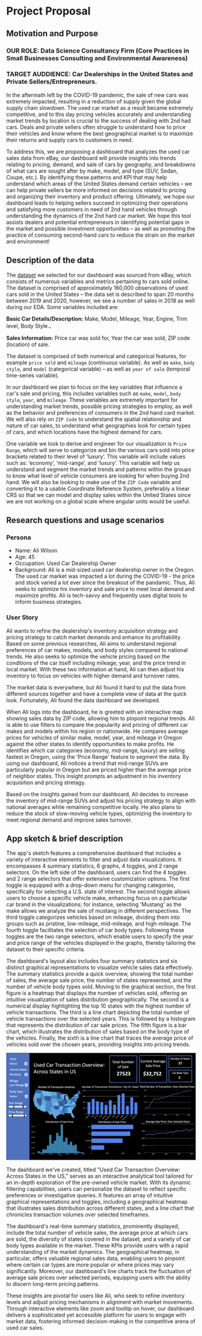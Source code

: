 # Project Proposal

## Motivation and Purpose

### OUR ROLE: Data Science Consultancy Firm (Core Practices in Small Businesses Consulting and Environmental Awareness)

### TARGET AUDDIENCE: Car Dealerships in the United States and Private Sellers/Entrepreneurs.

In the aftermath left by the COVID-19 pandemic, the sale of new cars was extremely impacted, resulting in a reduction of supply given the global supply chain slowdown. The used car market as a result became extremely competitive, and to this day pricing vehicles accurately and understanding market trends by location is crucial to the success of dealing with 2nd had cars. Deals and private sellers often struggle to understand how to price their vehicles and know where the best geographical market is to maximize their returns and supply cars to customers in need.

To address this, we are proposing a dashboard that analyzes the used car sales data from eBay, our dashboard will provide insights into trends relating to pricing, demand, and sale of cars by geography, and breakdowns of what cars are sought after by make, model, and type (SUV, Sedan, Coupe, etc.). By identifying these patterns and KPI that may help understand which areas of the United States demand certain vehicles – we can help private sellers be more informed on decisions related to pricing and organizing their inventory and product offering. Ultimately, we hope our dashboard leads to helping sellers succeed in optimizing their operations and satisfying more customers in need of 2nd hand vehicles through understanding the dynamics of the 2nd hard car market. We hope this tool assists dealers and potential entrepreneurs in identifying potential gaps in the market and possible investment opportunities – as well as promoting the practice of consuming second-hand cars to reduce the strain on the market and environment!

## Description of the data

The [dataset](https://www.kaggle.com/datasets/tsaustin/us-used-car-sales-data) we selected for our dashboard was sourced from eBay, which consists of numerous variables and metrics pertaining to cars sold online. The dataset is comprised of approximately 160,000 observations of used cars sold in the United States – the data set is described to span 20 months between 2019 and 2020, however, we see a number of sales in 2018 as well during our EDA. Some variables included are:

**Basic Car Details/Description:** Make, Model, Mileage, Year, Engine, Trim level, Body Style.、

**Sales Information:** Price car was sold for, Year the car was sold, ZIP code (location) of sale.

The dataset is comprised of both numerical and categorical features, for example `price sold` and `mileage` (continuous variable). As well as `make`, `body style`, and `model` (categorical variable) – as well as `year of sale` (temporal time-series variable).

In our dashboard we plan to focus on the key variables that influence a car's sale and pricing, this includes variables such as `make`, `model`, `body style`, `year`, and `mileage`.  These variables are extremely important for understanding market trends, possible pricing strategies to employ, as well as the behavior and preferences of consumers in the 2nd hand card market. We will also rely on `ZIP Code` to understand the spatial relationship and nature of car sales, to understand what geographies look for certain types of cars, and which locations have the highest demand for cars.

One variable we look to derive and engineer for our visualization is `Price Range`, which will serve to categorize and bin the various cars sold into price brackets related to their level of ‘luxury’. This variable will include values such as: ‘economy’, ‘mid-range’, and ‘luxury’. This variable will help us understand and segment the market trends and patterns within the groups to know what level of vehicle consumers are looking for when buying 2nd hand. We will also be looking to make use of the `ZIP Code` variable and converting it to a usable Coordinate Reference System, preferably a linear CRS so that we can model and display sales within the United States since we are not working on a global scale where angular units would be useful.

## Research questions and usage scenarios

### Persona

- Name: Ali Wilson
- Age: 45
- Occupation: Used Car Dealership Owner
- Background: Ali is a mid-sized used car dealership owner in the Oregon. The used car market was impacted a lot during the COVID-19 - the price and stock varied a lot ever since the breakout of the pandamic. Thus, Ali seeks to optimize his inventory and sale price to meet local demand and maximize profits. Ali is tech-savvy and frequently uses digital tools to inform business strategies.

### User Story

Ali wants to refine the dealership's inventory acquisition strategy and pricing strategy to catch market demands and enhance its profitability. Based on some previous researches, Ali aims to understand regional preferences of car makes, models, and body styles compared to national trends. He also seeks to optimize the vehicle pricing based on the conditions of the car itself including mileage, year, and the price trend in local market. With these two information at hand, Ali can then adjust his inventory to focus on vehicles with higher demand and turnover rates.

The market data is everywhere, but Ali found it hard to put the data from different sources together and have a complete view of data at the quick look. Fortunately, Ali found the data dashboard we developed.

When Ali logs into the dashboard, he is greeted with an interactive map showing sales data by ZIP code, allowing him to pinpoint regional trends. Ali is able to use filters to compare the popularity and pricing of different car makes and models within his region or nationwide. He compares average prices for vehicles of similar make, model, year, and mileage in Oregon against the other states to identify opportunities to make profits. He identifies which car categories (economy, mid-range, luxury) are selling fastest in Oregon, using the 'Price Range' feature to segment the data. By using our dashboard, Ali notices a trend that mid-range SUVs are particularly popular in Oregon but are priced higher than the average price of neighbor states. This insight prompts an adjustment in his inventory acquisition and pricing stretagy.

Based on the insights gained from our dashboard, Ali decides to increase the inventory of mid-range SUVs and adjust his pricing strategy to align with national averages while remaining competitive locally. He also plans to reduce the stock of slow-moving vehicle types, optimizing the inventory to meet regional demand and improve sales turnover.

## App sketch & brief description

The app's sketch features a comprehensive dashboard that includes a variety of interactive elements to filter and adjust data visualizations. It encompasses 4 summary statistics, 6 graphs, 4 toggles, and 2 range selectors. On the left side of the dashboard, users can find the 4 toggles and 2 range selectors that offer extensive customization options. The first toggle is equipped with a drop-down menu for changing categories, specifically for selecting a U.S. state of interest. The second toggle allows users to choose a specific vehicle make, enhancing focus on a particular car brand in the visualizations; for instance, selecting 'Mustang' as the make allows we analyze the sale of mustang in different perspectives. The third toggle categorizes vehicles based on mileage, dividing them into groups such as pristine, low-mileage, mid-mileage, and high-mileage. The fourth toggle facilitates the selection of car body types. Following these toggles are the two range selectors, which enable users to specify the year and price range of the vehicles displayed in the graphs, thereby tailoring the dataset to their specific criteria.

The dashboard's layout also includes four summary statistics and six distinct graphical representations to visualize vehicle sales data effectively. The summary statistics provide a quick overview, showing the total number of sales, the average sale price, the number of states represented, and the number of vehicle body types sold. Moving to the graphical section, the first figure is a heatmap that displays the number of vehicles sold, offering an intuitive visualization of sales distribution geographically. The second is a numerical display highlighting the top 10 states with the highest number of vehicle transactions. The third is a line chart depicting the total number of vehicle transactions over the selected years. This is followed by a histogram that represents the distribution of car sale prices. The fifth figure is a bar chart, which illustrates the distribution of sales based on the body type of the vehicles. Finally, the sixth is a line chart that traces the average price of vehicles sold over the chosen years, providing insights into pricing trends.

 ![img](../img/sketch.png)

The dashboard we've created, titled "Used Car Transaction Overview: Across States in the US," serves as an interactive analytical tool tailored for an in-depth exploration of the pre-owned vehicle market. With its dynamic filtering capabilities, users can personalize the dataset to reflect specific preferences or investigative queries. It features an array of intuitive graphical representations and toggles, including a geographical heatmap that illustrates sales distribution across different states, and a line chart that chronicles transaction volumes over selected timeframes.

The dashboard's real-time summary statistics, prominently displayed, include the total number of vehicle sales, the average price at which cars are sold, the diversity of states covered in the dataset, and a variety of car body types available in the market. These KPIs provide users with a rapid understanding of the market dynamics. The geographical heatmap, in particular, offers valuable regional sales data, enabling users to pinpoint where certain car types are more popular or where prices may vary significantly. Moreover, our dashboard's line charts track the fluctuation of average sale prices over selected periods, equipping users with the ability to discern long-term pricing patterns. 

These insights are pivotal for users like Ali, who seek to refine inventory levels and adjust pricing mechanisms in alignment with market movements. Through interactive elements like zoom and tooltip on hover, our dashboard delivers a sophisticated yet accessible platform for users to engage with market data, fostering informed decision-making in the competitive arena of used car sales.

